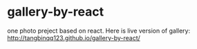 # gallery-by-react
one photo preject based on react.
Here is live version of gallery:
http://tangbinqq123.github.io/gallery-by-react/
